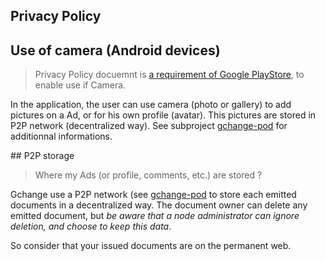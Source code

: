 ## Privacy Policy

## Use of camera (Android devices)

>  Privacy Policy docuemnt is [a requirement of Google PlayStore](https://support.google.com/googleplay/android-developer/answer/113469#privacy), to enable use if Camera.

In the application, the user can use camera (photo or gallery) to add pictures on a Ad, or for his own profile (avatar).
This pictures are stored in P2P network (decentralized way). See subproject [gchange-pod](https://github.com/duniter-gchange/gchange-pod) for additionnal informations.

## P2P storage

>  Where my Ads (or profile, comments, etc.)  are stored ? 


Gchange use a P2P network (see [gchange-pod](https://github.com/duniter-gchange/gchange-pod/) to store each emitted documents in a decentralized way.
The document owner can delete any emitted document, but *be aware that a node administrator can ignore deletion, and choose to keep this data*.

So consider that your issued documents are on the permanent web.
